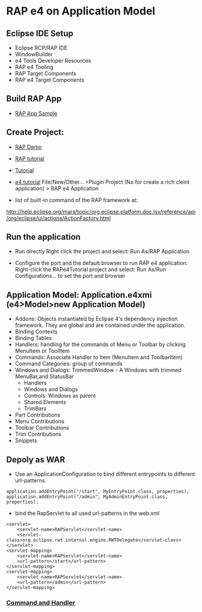 # RAP e4 on Application Model

## Eclipse IDE Setup
- Eclipse RCP/RAP IDE
- WindowBuilder 
- e4 Tools Developer Resources 
- RAP e4 Tooling 
- RAP Target Components
- RAP e4 Target Components

## Build RAP App
- [RAP App Sample](https://o7planning.org/10183/eclipse-rap-tutorial-for-beginners-workbench-application)

## Create Project: 
- [RAP Demo](https://rap.eclipsesource.com/demo/release/workbench/)
- [RAP tutorial](https://o7planning.org/10955/eclipse-rap)
- [Tutorial](https://o7planning.org/10183/eclipse-rap-tutorial-for-beginners-workbench-application)
- [e4 tutorial](https://www.google.com/url?sa=t&rct=j&q=&esrc=s&source=web&cd=&ved=2ahUKEwivj-mLpt33AhVHnHIEHZd2B84QFnoECB4QAQ&url=https%3A%2F%2Ftomsondev.files.wordpress.com%2F2010%2F07%2Ftutorial.pdf&usg=AOvVaw0JxTDRD0WsRADGS1Z37TJa)
File/New/Other... >Plugin Project (No for create a rich cleint application) > RAP e4 Application

- list of built-in command of the RAP framework at:

http://help.eclipse.org/mars/topic/org.eclipse.platform.doc.isv/reference/api/org/eclipse/ui/actions/ActionFactory.html


## Run the application
- Run directly
Right click the project and select:
    Run As/RAP Application

- Configure the port and the default browser to run RAP e4 application:
Right-click the RAPe4Tutorial project and select:
    Run As/Run Configurations... to set the port and browser

## Application Model: Application.e4xmi (e4>Model>new Application Model)
- Addons: Objects instantiated by Eclipse 4's dependency injection framework. They are global and are contained under the application.
- Binding Contexts
- Binding Tables
- Handlers: handling for the commands of Menu or Toolbar by clicking MenuItem or ToolItem
- Commands: Associate Handler to Item (MenuItem and ToolbarItem)
- Command Categories: group of commands
- Windows and Dialogs: TrimmedWindow - A Windows with trimmed MenuBar,and StatusBar
    - Handlers
    - Windows and Dialogs
    - Controls: Windows as parent
    - Shared Elements
    - TrimBars
- Part Contributions
- Menu Contributions
- Toolbar Contributions
- Trim Contributions
- Snippets

## Depoly as WAR
- Use an ApplicationConfiguration to bind different entrypoints to different url-patterns.
```
application.addEntryPoint("/start", MyEntryPoint.class, properties);
application.addEntryPoint("/admin", MyAdminEntryPoint.class, properties);
```
-  bind the RapServlet to all used url-patterns in the web.xml
```
<servlet>
    <servlet-name>RAPServlet</servlet-name>
    <servlet-class>org.eclipse.rwt.internal.engine.RWTDelegate</servlet-class>
</servlet>
<servlet-mapping>
    <servlet-name>RAPServlet</servlet-name>
    <url-pattern>/start</url-pattern>
</servlet-mapping>
<servlet-mapping>
    <servlet-name>RAPServlet</servlet-name>
    <url-pattern>/admin</url-pattern>
</servlet-mapping>
```


### [Command and Handler](https://www.vogella.com/tutorials/EclipseCommands/article.html)
